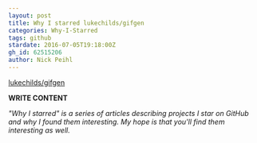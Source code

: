```yaml
---
layout: post
title: Why I starred lukechilds/gifgen
categories: Why-I-Starred
tags: github
stardate: 2016-07-05T19:18:00Z
gh_id: 62515206
author: Nick Peihl
---
```


[lukechilds/gifgen](https://github.com/lukechilds/gifgen)

**WRITE CONTENT**

*"Why I starred" is a series of articles describing projects I star on GitHub and why I found them interesting. My hope is that you'll find them interesting as well.*

